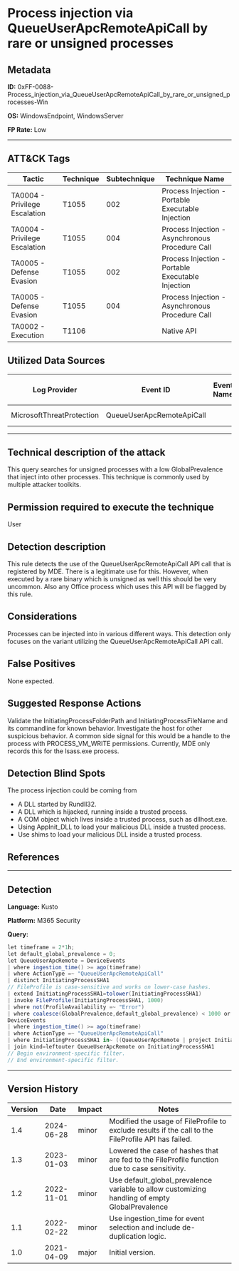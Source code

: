 # Process injection via QueueUserApcRemoteApiCall by rare or unsigned processes

## Metadata
**ID:** 0xFF-0088-Process_injection_via_QueueUserApcRemoteApiCall_by_rare_or_unsigned_processes-Win

**OS:** WindowsEndpoint, WindowsServer

**FP Rate:** Low

---

## ATT&CK Tags

| Tactic | Technique | Subtechnique | Technique Name |
|---|---|---| --- |
| TA0004 - Privilege Escalation | T1055 | 002 | Process Injection - Portable Executable Injection|
| TA0004 - Privilege Escalation | T1055 | 004 | Process Injection - Asynchronous Procedure Call|
| TA0005 - Defense Evasion | T1055 | 002 | Process Injection - Portable Executable Injection|
| TA0005 - Defense Evasion | T1055 | 004 | Process Injection - Asynchronous Procedure Call|
| TA0002 - Execution | T1106 |  | Native API|

## Utilized Data Sources

| Log Provider | Event ID | Event Name | ATT&CK Data Source | ATT&CK Data Component|
|---------|---------|----------|---------|---------|
|MicrosoftThreatProtection|QueueUserApcRemoteApiCall||Process|Process Access|
---

## Technical description of the attack
This query searches for unsigned processes with a low GlobalPrevalence that inject into other processes. This technique is commonly used by multiple attacker toolkits.


## Permission required to execute the technique
User

## Detection description
This rule detects the use of the QueueUserApcRemoteApiCall API call that is registered by MDE. There is a legitimate use for this. However, when executed by a rare binary which is unsigned as well this should be very uncommon. Also any Office process which uses this API will be flagged by this rule.


## Considerations
Processes can be injected into in various different ways. This detection only focuses on the variant utilizing the QueueUserApcRemoteApiCall API call.


## False Positives
None expected.


## Suggested Response Actions
Validate the InitiatingProcessFolderPath and InitiatingProcessFileName and its commandline for known behavior. Investigate the host for other suspicious behavior. A common side signal for this would be a handle to the process with PROCESS_VM_WRITE permissions. Currently, MDE only records this for the lsass.exe process.


## Detection Blind Spots
The process injection could be coming from
- A DLL started by Rundll32.
- A DLL which is hijacked, running inside a trusted process.
- A COM object which lives inside a trusted process, such as dllhost.exe.
- Using AppInit_DLL to load your malicious DLL inside a trusted process.
- Use shims to load your malicious DLL inside a trusted process.


## References

---
## Detection

**Language:** Kusto

**Platform:** M365 Security

**Query:**
```C#
let timeframe = 2*1h;
let default_global_prevalence = 0;
let QueueUserApcRemote = DeviceEvents
| where ingestion_time() >= ago(timeframe)
| where ActionType =~ "QueueUserApcRemoteApiCall"
| distinct InitiatingProcessSHA1
// FileProfile is case-sensitive and works on lower-case hashes.
| extend InitiatingProcessSHA1=tolower(InitiatingProcessSHA1)
| invoke FileProfile(InitiatingProcessSHA1, 1000)
| where not(ProfileAvailability =~ "Error")
| where coalesce(GlobalPrevalence,default_global_prevalence) < 1000 or isempty(GlobalPrevalence) or SoftwareName startswith "Microsoft Office";
DeviceEvents
| where ingestion_time() >= ago(timeframe)
| where ActionType =~ "QueueUserApcRemoteApiCall"
| where InitiatingProcessSHA1 in~ ((QueueUserApcRemote | project InitiatingProcessSHA1))
| join kind=leftouter QueueUserApcRemote on InitiatingProcessSHA1
// Begin environment-specific filter.
// End environment-specific filter.
```

---

## Version History
| Version | Date | Impact | Notes |
|---------|------|--------|------|
| 1.4  | 2024-06-28| minor | Modified the usage of FileProfile to exclude results if the call to the FileProfile API has failed. |
| 1.3  | 2023-01-03| minor | Lowered the case of hashes that are fed to the FileProfile function due to case sensitivity. |
| 1.2  | 2022-11-01| minor | Use default_global_prevalence variable to allow customizing handling of empty GlobalPrevalence |
| 1.1  | 2022-02-22| minor | Use ingestion_time for event selection and include de-duplication logic. |
| 1.0  | 2021-04-09| major | Initial version. |